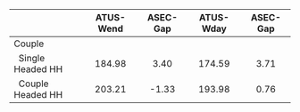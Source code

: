 
|                      |    ATUS-Wend |     ASEC-Gap |    ATUS-Wday |     ASEC-Gap |
| -------------------- | :----------: | :----------: | :----------: | :----------: |
| Couple               |              |              |              |              |
| &nbsp;&nbsp;Single Headed HH |       184.98 |         3.40 |       174.59 |         3.71 |
| &nbsp;&nbsp;Couple Headed HH |       203.21 |        -1.33 |       193.98 |         0.76 |


